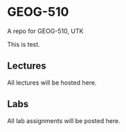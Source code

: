 # GEOG-510
A repo for GEOG-510, UTK

This is test.

## Lectures
All lectures will be hosted here.

## Labs
All lab assignments will be posted here.

## 
